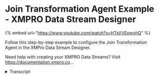 # Join Transformation Agent Example - XMPRO Data Stream Designer
{% embed url="https://www.youtube.com/watch?v=HTsVVEpwyhQ" %}



Follow this step-by-step example to configure the Join Transformation Agent in the XMPro Data Stream Designer.

Need help with creating your XMPRO Data Streams? Visit https://documentation.xmpro.co...
<details>
<summary>Transcript</summary>Follow this step-by-step example to configure the Join Transformation Agent in the XMPro Data Stream Designer.

Need help with creating your XMPRO Data Streams? Visit https://documentation.xmpro.co...
this example demonstrates how to use the

join agent to combine the leftleg's pump

event data with the right leg's

contextual data using an inner join on

the pump id to return a combined payload

first drag the join agent onto the

canvas link up the left endpoint to our

streaming events and the right to our

context

and the output to the printer

move it into position

save the data stream

and click on the agent to configure it

select context for the behavior and our

context comes from the right endpoint

tick to apply prefixes only on

duplicated attribute names select all

the attributes

accept the duplicated pump id

add an inner join

on the pump id attribute

our identifier has the same name on both

legs so prefix is added to identify its

source

apply the changes

save the data stream

publish it

and lastly let's look at the live data

view

you can download the files below to try

it out yourself and for more information

about this agent's properties head to

the configuration page

thank you
</details>